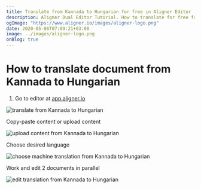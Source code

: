 ```yaml
---
title: Translate from Kannada to Hungarian for free in Aligner Editor
description: Aligner Dual Editor Tutorial. How to translate for free from Kannada to Hungarian. Aligner is multilingual document management platform. 
ogImage: "https://www.aligner.io/images/aligner-logo.png"
date: 2020-05-06T07:09:21+03:00
image: ../images/aligner-logo.png
onBlog: true
---
```


# How to translate document from Kannada to Hungarian

1. Go to editor at [app.aligner.io](https://app.aligner.io "Aligner App web page")

![translate from Kannada to Hungarian](../aligner-blank-editor.png "translate from Kannada to Hungarian")

Copy-paste content or upload content

![upload content from Kannada to Hungarian](../aligner-uploaded-document.png "upload content from Kannada to Hungarian")

Choose desired language

![choose machine translation from Kannada to Hungarian](../aligner-language-dropdown.png "choose machine translation from Kannada to Hungarian")

Work and edit 2 documents in parallel

![edit translation from Kannada to Hungarian](../aligner-double-sitded-editor.png "edit translation from Kannada to Hungarian")

